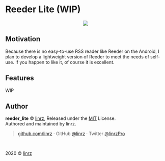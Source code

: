 # Reeder Lite (WIP)

<center><img src="http://img.lastwhisper.cn/reeder_lite.png" /></center>

## Motivation

Because there is no easy-to-use RSS reader like Reeder on the Android, I plan to develop a lightweight version of Reeder to meet the needs of self-use. If you happen to like it, of course it is excellent.

## Features
WIP

## Author
**reeder_lite** © [linrz](https://github.com/linrz), Released under the [MIT](./LICENSE) License.<br>
Authored and maintained by linrz.

> [github.com/linrz](https://github.com/linrz) · GitHub [@linrz](https://github.com/linrz) · Twitter [@linrzPro](https://twitter.com/linrzPro)

<br>

2020 © [linrz](https://github.com/linrz)